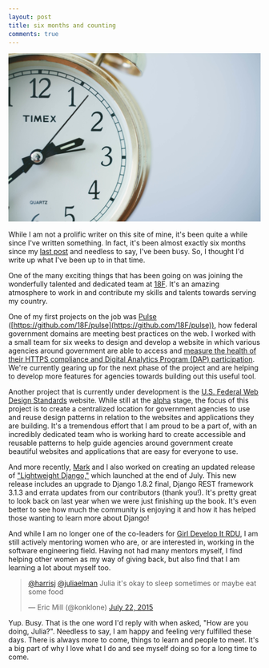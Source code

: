 ```yaml
---
layout: post
title: six months and counting
comments: true
---
```


![Six Months and Counting](/assets/images/six-months-and-counting.jpg)

While I am not a prolific writer on this site of mine, it's been quite a while since I've written something. In fact, it's been almost exactly six months since my [last post](/blog/2015/03/12/joining-18F/) and needless to say, I've been busy. So, I thought I'd write up what I've been up to in that time.

One of the many exciting things that has been going on was joining the wonderfully talented and dedicated team at [18F](https://18f.gsa.gov). It's an amazing atmosphere to work in and contribute my skills and talents towards serving my country. 

One of my first projects on the job was [Pulse](https://pulse.cio.gov) ([https://github.com/18F/pulse](https://github.com/18F/pulse)), how federal government domains are meeting best practices on the web. I worked with a small team for six weeks to design and develop a website in which various agencies around government are able to access and [measure the health of their HTTPS compliance and Digital Analytics Program (DAP) participation](https://18f.gsa.gov/2015/06/02/taking-the-pulse-of-the-federal-governments-web-presence/). We're currently gearing up for the next phase of the project and are helping to develop more features for agencies towards building out this useful tool.

Another project that is currently under development is the [U.S. Federal Web Design Standards](https://github.com/18F/usfwds) website. While still at the [alpha](https://18f.gsa.gov/dashboard/stages/#alpha) stage, the focus of this project is to create a centralized location for government agencies to use and reuse design patterns in relation to the websites and applications they are building. It's a tremendous effort that I am proud to be a part of, with an incredibly dedicated team who is working hard to create accessible and reusable patterns to help guide agencies around government create beautiful websites and applications that are easy for everyone to use.

And more recently, [Mark](https://twitter.com/drohyes) and I also worked on creating an updated release of ["Lightweight Django,"](http://shop.oreilly.com/product/0636920032502.do) which launched at the end of July. This new release includes an upgrade to Django 1.8.2 final, Django REST framework 3.1.3 and errata updates from our contributors (thank you!). It's pretty great to look back on last year when we were just finishing up the book. It's even better to see how much the community is enjoying it and how it has helped those wanting to learn more about Django!

And while I am no longer one of the co-leaders for [Girl Develop It RDU](http://www.meetup.com/Girl-Develop-It-RDU/), I am still actively mentoring women who are, or are interested in, working in the software engineering field. Having not had many mentors myself, I find helping other women as my way of giving back, but also find that I am learning a lot about myself too.

<blockquote class="twitter-tweet" lang="en">
	<p><a href="https://twitter.com/harrisj/">@harrisj</a> <a href="https://twitter.com/juliaelman/">@juliaelman</a> Julia it's okay to sleep sometimes or maybe eat some food</p>&mdash; Eric Mill (@konklone) <a href="https://twitter.com/konklone/status/623870101658468352">July 22, 2015</a>
</blockquote>
<script async src="https://platform.twitter.com/widgets.js" charset="utf-8"></script>

Yup. Busy. That is the one word I'd reply with when asked, "How are you doing, Julia?". Needless to say, I am happy and feeling very fulfilled these days. There is always more to come, things to learn and people to meet. It's a big part of why I love what I do and see myself doing so for a long time to come.
